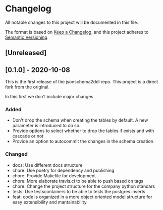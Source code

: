 # Changelog

All notable changes to this project will be documented in this file.

The format is based on [Keep a Changelog](https://keepachangelog.com/en/1.0.0/), and this project adheres to [Semantic Versioning](https://semver.org/spec/v2.0.0.html).

## [Unreleased]

## [0.1.0] - 2020-10-08

This is the first release of the jsonschema2ddl repo. This project is a direct fork from the original.

In this first we don't include major changes

### Added

- Don't drop the schema when creating the tables by default. A new parameter is introduced to do so.
- Provide options to select whether to drop the tables if exists and with cascade or not.
- Provide an option to autocommit the changes in the schema creation.

### Changed

- docs: Use different docs structure
- chore: Use poetry for dependency and publishing
- chore: Provide Makefile for development
- chore: More elaborate travis.ci to be able to push based on tags
- chore: Change the project structure for the company python standars
- tests: Use testscontainers to be able to tests the postgres inserts
- feat: code is organized in a more object oriented model structure for easy extensibility and mantainability.
